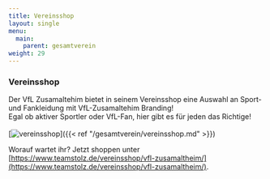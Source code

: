 ```yaml
---
title: Vereinsshop
layout: single
menu:
  main:
    parent: gesamtverein
weight: 29
---
```


### Vereinsshop

Der VfL Zusamaltehim bietet in seinem Vereinsshop eine Auswahl an Sport- und Fankleidung mit VfL-Zusamaltehim Branding!<br>
Egal ob aktiver Sportler oder VfL-Fan, hier gibt es für jeden das Richtige!<br>
<br>
[![vereinsshop](/images/Vereinsshop/vfl_vereinsshop.jpg)]({{< ref "/gesamtverein/vereinsshop.md" >}})<br>


Worauf wartet ihr? 
Jetzt shoppen unter [https://www.teamstolz.de/vereinsshop/vfl-zusamaltheim/](https://www.teamstolz.de/vereinsshop/vfl-zusamaltheim/).


